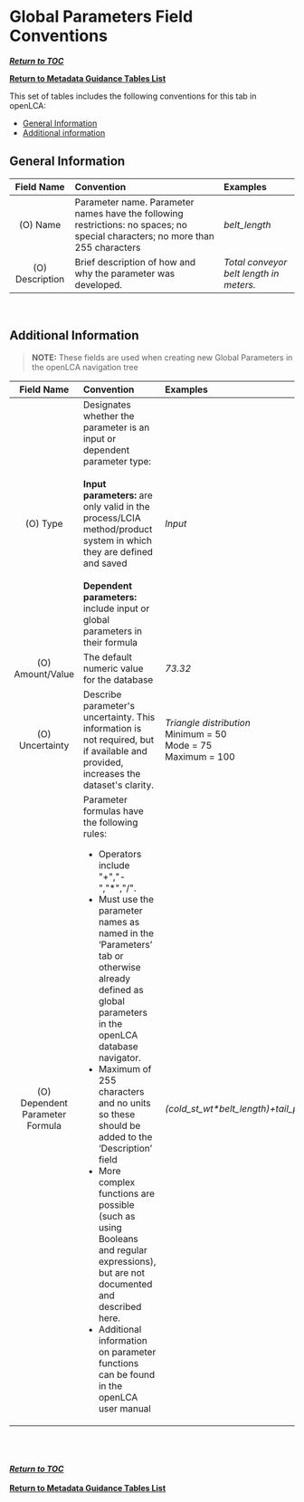 # Global Parameters Field Conventions

[**_Return to TOC_**](../00-sub-handbook-landing.md)

[**Return to Metadata Guidance Tables List**](../02-how-to-publish-in-the-uslci.md#metadata-guidance-tables)

This set of tables includes the following conventions for this tab in openLCA:
- [General Information](#general-information)
- [Additional information](#additional-information)

<a id="general-information"></a> 
## General Information

| Field Name | Convention | Examples |
|:---:|:-----|:---------|
|(O) Name|Parameter name. Parameter names have the following restrictions: no spaces; no special characters; no more than 255 characters|_belt_length_|
|(O) Description|Brief description of how and why the parameter was developed.|_Total conveyor belt length in meters._|
<br>

  
  <a id="additional-information"></a> 
  ## Additional Information
  
  > **NOTE:** These fields are used when creating new Global Parameters in the openLCA navigation tree
    
  | Field Name | Convention | Examples |
|:---:|:-----|:---------|
|(O) Type|Designates whether the parameter is an input or dependent parameter type:<br><br>**Input parameters:** are only valid in the process/LCIA method/product system in which they are defined and saved<br><br>**Dependent parameters:** include input or global parameters in their formula|_Input_|
|(O) Amount/Value|The default numeric value for the database|_73.32_|
|(O) Uncertainty|Describe parameter's uncertainty. This information is not required, but if available and provided, increases the dataset's clarity.|_Triangle distribution_<br>Minimum = 50<br>Mode = 75<br>Maximum = 100|
|(O) Dependent Parameter Formula|Parameter formulas have the following rules:<ul><li> Operators include "+","-","*","/".</li><li>Must use the parameter names as named in the ‘Parameters’ tab or otherwise already defined as global parameters in the openLCA database navigator.</li><li>Maximum of 255 characters and no units so these should be added to the ‘Description’ field</li><li>More complex functions are possible (such as using Booleans and regular expressions), but are not documented and described here.</li><li>Additional information on parameter functions can be found in the openLCA user manual</li></ul>|_(cold_st_wt*belt_length)+tail_pulley+drive_pulley_|

<br><br><br>
[**_Return to TOC_**](../00-sub-handbook-landing.md)
<br><br>
[**Return to Metadata Guidance Tables List**](../02-how-to-publish-in-the-uslci.md#metadata-guidance-tables)
<br><br><br>



